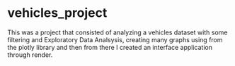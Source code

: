 # vehicles_project

This was a project that consisted of analyzing a vehicles dataset with some filtering and Exploratory Data Analsysis, creating many graphs using from the plotly library and then from there I created an interface application through render.